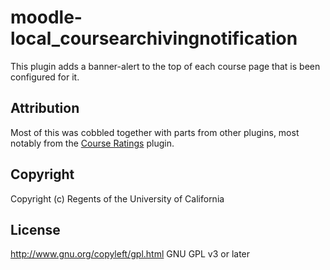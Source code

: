 # moodle-local_coursearchivingnotification

This plugin adds a banner-alert to the top of each course page that is been configured for it.

## Attribution

Most of this was cobbled together with parts from other plugins, most notably from the [Course Ratings](https://github.com/marinaglancy/moodle-tool_courserating) plugin.

## Copyright

Copyright (c) Regents of the University of California

## License

http://www.gnu.org/copyleft/gpl.html GNU GPL v3 or later

